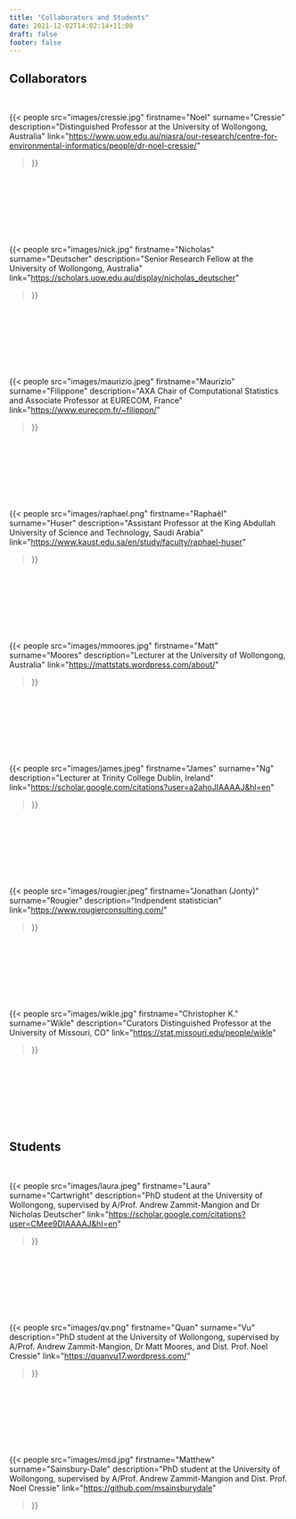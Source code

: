 ```yaml
---
title: "Collaborators and Students"
date: 2021-12-02T14:02:14+11:00
draft: false
footer: false
---
```


## Collaborators

  &nbsp;

{{< people
  src="images/cressie.jpg"
  firstname="Noel"
  surname="Cressie"
  description="Distinguished Professor at the University of Wollongong, Australia"
  link="https://www.uow.edu.au/niasra/our-research/centre-for-environmental-informatics/people/dr-noel-cressie/"
  >}}


  &nbsp;

  &nbsp;

  &nbsp;

  &nbsp;


{{< people
  src="images/nick.jpg"
  firstname="Nicholas"
  surname="Deutscher"
  description="Senior Research Fellow at the University of Wollongong, Australia"
  link="https://scholars.uow.edu.au/display/nicholas_deutscher"
  >}}


  &nbsp;

  &nbsp;

  &nbsp;

  &nbsp;


{{< people
  src="images/maurizio.jpeg"
  firstname="Maurizio"
  surname="Filippone"
  description="AXA Chair of Computational Statistics and Associate Professor at EURECOM, France"
  link="https://www.eurecom.fr/~filippon/"
  >}}


  &nbsp;

  &nbsp;

  &nbsp;

  &nbsp;

{{< people
  src="images/raphael.png"
  firstname="Raphaël"
  surname="Huser"
  description="Assistant Professor at the King Abdullah University of Science and Technology, Saudi Arabia"
  link="https://www.kaust.edu.sa/en/study/faculty/raphael-huser"
  >}}

  &nbsp;

  &nbsp;

  &nbsp;

  &nbsp;



{{< people
  src="images/mmoores.jpg"
  firstname="Matt"
  surname="Moores"
  description="Lecturer at the University of Wollongong, Australia"
  link="https://mattstats.wordpress.com/about/"
  >}}

  &nbsp;

  &nbsp;

  &nbsp;

  &nbsp;


{{< people
  src="images/james.jpeg"
  firstname="James"
  surname="Ng"
  description="Lecturer at Trinity College Dublin, Ireland"
  link="https://scholar.google.com/citations?user=a2ahoJIAAAAJ&hl=en"
  >}}

  &nbsp;

  &nbsp;

  &nbsp;

  &nbsp;

{{< people
  src="images/rougier.jpeg"
  firstname="Jonathan (Jonty)"
  surname="Rougier"
  description="Indpendent statistician"
  link="https://www.rougierconsulting.com/"
  >}}


  &nbsp;

  &nbsp;

  &nbsp;

  &nbsp;


{{< people
  src="images/wikle.jpg"
  firstname="Christopher K."
  surname="Wikle"
  description="Curators Distinguished Professor at the University of Missouri, CO"
  link="https://stat.missouri.edu/people/wikle"
  >}}

  &nbsp;

  &nbsp;

  &nbsp;

  &nbsp;



## Students

  &nbsp;

{{< people
  src="images/laura.jpeg"
  firstname="Laura"
  surname="Cartwright"
  description="PhD student at the University of Wollongong, supervised by A/Prof. Andrew Zammit-Mangion and Dr Nicholas Deutscher"
  link="https://scholar.google.com/citations?user=CMee9DIAAAAJ&hl=en"
  >}}

&nbsp;

&nbsp;

&nbsp;

&nbsp;


{{< people
  src="images/qv.png"
  firstname="Quan"
  surname="Vu"
  description="PhD student at the University of Wollongong, supervised by A/Prof. Andrew Zammit-Mangion, Dr Matt Moores, and Dist. Prof. Noel Cressie"
  link="https://quanvu17.wordpress.com/"
  >}}


&nbsp;

&nbsp;

&nbsp;

&nbsp;

{{< people
  src="images/msd.jpg"
  firstname="Matthew"
  surname="Sainsbury-Dale"
  description="PhD student at the University of Wollongong, supervised by A/Prof. Andrew Zammit-Mangion and Dist. Prof. Noel Cressie"
  link="https://github.com/msainsburydale"
  >}}
